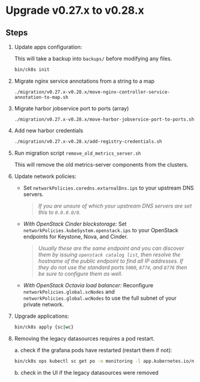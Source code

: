 # Upgrade v0.27.x to v0.28.x

## Steps

1. Update apps configuration:

    This will take a backup into `backups/` before modifying any files.

    ```bash
    bin/ck8s init
    ```

1. Migrate nginx service annotations from a string to a map

    ```
    ./migration/v0.27.x-v0.28.x/move-nginx-controller-service-annotation-to-map.sh
    ```

1. Migrate harbor jobservice port to ports (array)

    ```
    ./migration/v0.27.x-v0.28.x/move-harbor-jobservice-port-to-ports.sh
    ```

1. Add new harbor credentials

    ```bash
    ./migration/v0.27.x-v0.28.x/add-registry-credentials.sh
    ```

1. Run migration script `remove_old_metrics_server.sh`

    This will remove the old metrics-server components from the clusters.

1. Update network policies:

    - Set `networkPolicies.coredns.extarnalDns.ips` to your upstream DNS servers.

      > *If you are unsure of which your upstream DNS servers are set this to `0.0.0.0/0`.*

    - *With OpenStack Cinder blockstorage:* Set `networkPolicies.kubeSystem.openstack.ips` to your OpenStack endpoints for Keystone, Nova, and Cinder.

      > *Usually these are the same endpoint and you can discover them by issuing `openstack catalog list`, then resolve the hostname of the public endpoint to find all IP addresses. If they do not use the standard ports `5000`, `8774`, and `8776` then be sure to configure them as well.*

    - *With OpenStack Octavia load balancer:* Reconfigure `networkPolicies.global.scNodes` and `networkPolicies.global.wcNodes` to use the full subnet of your private network.

1. Upgrade applications:

    ```bash
    bin/ck8s apply {sc|wc}
    ```

1. Removing the legacy datasources requires a pod restart.

    a. check if the grafana pods have restarted (restart them if not):

    ```bash
    bin/ck8s ops kubectl sc get po -n monitoring -l app.kubernetes.io/name=grafana
    ```

    b. check in the UI if the legacy datasources were removed
